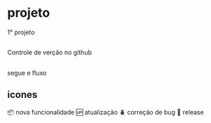 # projeto
1° projeto

##
Controle de verção no github
##
segue e fluxo

## icones

:package: nova funcionalidade
:up: atualização
:beetle: correção de bug
:checkered_flag: release

